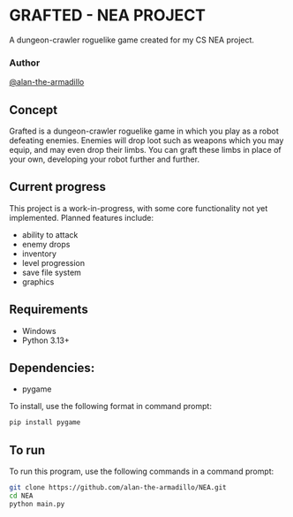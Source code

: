 # GRAFTED - NEA PROJECT

A dungeon-crawler roguelike game created for my CS NEA project.

### Author

[@alan-the-armadillo](https://github.com/alan-the-armadillo)

## Concept

Grafted is a dungeon-crawler roguelike game in which you play as a robot defeating enemies.
Enemies will drop loot such as weapons which you may equip, and may even drop their limbs.
You can graft these limbs in place of your own, developing your robot further and further.

## Current progress
This project is a work-in-progress, with some core functionality not yet implemented. Planned features include:

- ability to attack
- enemy drops
- inventory
- level progression
- save file system
- graphics

## Requirements

- Windows
- Python 3.13+

## Dependencies:
- pygame
  
To install, use the following format in command prompt:
```bash
pip install pygame
```

## To run
To run this program, use the following commands in a command prompt:
```bash
git clone https://github.com/alan-the-armadillo/NEA.git
cd NEA
python main.py
```
